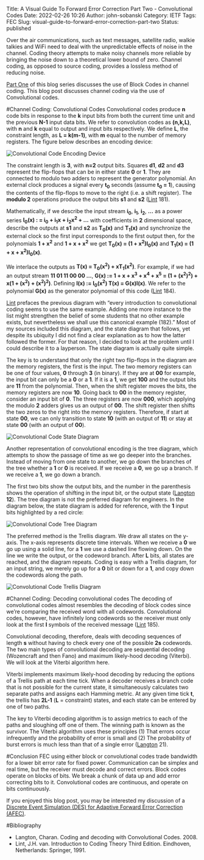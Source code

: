Title: A Visual Guide To Forward Error Correction Part Two  - Convolutional Codes
Date: 2022-02-26 10:26
Author: john-sobanski
Category: IETF
Tags: FEC
Slug: visual-guide-to-forward-error-correction-part-two
Status: published

Over the air communications, such as text messages, satellite radio, walkie talkies and WiFi need to deal with the unpredictable effects of noise in the channel.  Coding theory attempts to make noisy channels more reliable by bringing the noise down to a theoretical lower bound of zero.  Channel coding, as opposed to source coding, provides a lossless method of reducing noise.

[Part One]({filename}/visual-guide-to-forward-error-correction.md) of this blog series discusses the use of Block Codes in channel coding.  This blog post discusses channel coding via the use of Convolutional codes.

#Channel Coding: Convolutional Codes
Convolutional codes produce **n** code bits in response to the **k** input bits from both the current time unit and the previous **N-1** input data bits.  We refer to convolution codes as **(n,k,L)**, with **n** and **k** equal to output and input bits respectively.  We define **L**, the constraint length, as **L = k(m-1)**, with **m** equal to the number of memory registers.  The figure below describes an encoding device:

![Convolutional Code Encoding Device]({filename}/images/Visual_Guide_To_Forward_Error_Correction_Part_Two/02_Convolutional_Code_Encoding_Device.png)

The constraint length is **3**, with **n=2** output bits.  Squares **d1**, **d2** and **d3** represent the flip-flops that can be in either state **0** or **1**.  They are connected to modulo two adders to represent the generator polynomial.  An external clock produces a signal every **t<sub>0</sub>** seconds (assume **t<sub>0</sub> = 1**), causing the contents of the flip-flops to move to the right (i.e. a shift register).  The **modulo 2** operations produce the output bits **s1** and **s2** ([Lint](#Lint) 181).

Mathematically, if we describe the input stream **i<sub>0</sub>**, **i<sub>1</sub>**, **i<sub>2</sub>**, **…**  as a power series **I<sub>0</sub>(x) : = i<sub>0</sub> + i<sub>1</sub>x + i<sub>2</sub>x<sup>2</sup> + …** with coefficients in **2** dimensional space, describe the outputs at **s1** and **s2** as **T<sub>0</sub>(x)** and **T<sub>1</sub>(x)** and synchronize the external clock so the first input corresponds to the first output then, for the polynomials **1 + x<sup>2</sup>** and **1 + x + x<sup>2</sup>** we get **T<sub>0</sub>(x) = (1 + x<sup>2</sup>)I<sub>0</sub>(x)** and **T<sub>1</sub>(x) = (1 + x + x<sup>2</sup>)I<sub>0</sub>(x)**.  

We interlace the outputs as **T(x) = T<sub>0</sub>(x<sup>2</sup>) + xT<sub>1</sub>(x<sup>2</sup>)**.  For example, if we had an output stream **11 01 11 00 00 …**, **G(x) := 1 + x + x<sup>3</sup> + x<sup>4</sup> + x<sup>5</sup> = (1 + (x<sup>2</sup>)<sup>2</sup>) + x(1 + (x<sup>2</sup>) + (x<sup>2</sup>)<sup>2</sup>)**.  Defining **I(x) := I<sub>0</sub>(x<sup>2</sup>) T(x) = G(x)I(x)**.  We refer to the polynomial **G(x)** as the generator polynomial of this code ([Lint](#Lint) 184).
   
[Lint](#Lint) prefaces the previous diagram with “every introduction to convolutional coding seems to use the same example.  Adding one more instance to the list might strengthen the belief of some students that no other example exists, but nevertheless we shall use this canonical example (182).”  Most of my sources included this diagram, and the state diagram that follows, yet despite its ubiquity I did not find a clear explanation as to how the latter followed the former.  For that reason, I decided to look at the problem until I could describe it to a layperson.  The state diagram is actually quite simple.

The key is to understand that only the right two flip-flops in the diagram are the memory registers, the first is the input.  The two memory registers can be one of four values, **0** through **3** (in binary).   If they are at **00** for example, the input bit can only be a **0** or a **1**.  If it is a **1**, we get **100** and the output bits are **11** from the polynomial.  Then, when the shift register moves the bits, the memory registers are now **10**.  Going back to **00** in the memory register, consider an input bit of **0**.  The three registers are now **000**, which applying the modulo **2** adders gives us an output of **00**.  The shift register then shifts the two zeros to the right into the memory registers.  Therefore, if start at state **00**, we can only transition to state **10** (with an output of **11**) or stay at state **00** (with an output of **00**). 

![Convolutional Code State Diagram]({filename}/images/Visual_Guide_To_Forward_Error_Correction_Part_Two/03_Convolutional_Code_State_Diagram.png)
 
Another representation of convolutional encoding is the tree diagram, which attempts to show the passage of time as we go deeper into the branches.  Instead of moving from one state to another, we go down the branches of the tree whether a **1** or **0** is received.  If we receive a **0**, we go up a branch.  If we receive a **1**, we go down a branch.  

The first two bits show the output bits, and the number in the parenthesis shows the operation of shifting in the input bit, or the output state ([Langton](#Langton) **12**).  The tree diagram is not the preferred diagram for engineers.  In the diagram below, the state diagram is added for reference, with the **1** input bits highlighted by a red circle:

![Convolutional Code Tree Diagram]({filename}/images/Visual_Guide_To_Forward_Error_Correction_Part_Two/04_Convolutional_Code_Tree_Diagram.png)
 
The preferred method is the Trellis diagram.  We draw all states on the y-axis.  The x-axis represents discrete time intervals.  When we receive a **0** we go up using a solid line, for a **1** we use a dashed line flowing down.  On the line we write the output, or the codeword branch.  After **L** bits, all states are reached, and the diagram repeats.   Coding is easy with a Trellis diagram, for an input string, we merely go up for a **0** bit or down for a **1**, and copy down the codewords along the path.

![Convolutional Code Trellis Diagram]({filename}/images/Visual_Guide_To_Forward_Error_Correction_Part_Two/05_Convolutional_Code_Trellis_Diagram.png)
	 
#Channel Coding: Decoding convolutional codes
The decoding of convolutional codes almost resembles the decoding of block codes since we’re comparing the received word with all codewords.  Convolutional codes, however, have infinitely long codewords so the receiver must only look at the first **l** symbols of the received message ([Lint](#Lint) 185).

Convolutional decoding, therefore, deals with decoding sequences of length **s** without having to check every one of the possible **2s** codewords.   The two main types of convolutional decoding are sequential decoding (Wozencraft and then Fano) and maximum likely-hood decoding (Viterbi).  We will look at the Viterbi algorithm here.

Viterbi implements maximum likely-hood decoding by reducing the options of a Trellis path at each time tick.  When a decoder receives a branch code that is not possible for the current state, it simultaneously calculates two separate paths and assigns each Hamming metric.  At any given time tick **t**, the trellis has **2L-1** (**L** = constraint) states, and each state can be entered by one of two paths.

The key to Viterbi decoding algorithm is to assign metrics to each of the paths and sloughing off one of them.  The winning path is known as the survivor.  The Viterbi algorithm uses these principles (1) That errors occur infrequently and the probability of error is small and (2) The probability of burst errors is much less than that of a single error ([Langton](#Langton) 21).

#Conclusion
FEC using either block or convolutional codes trade bandwidth for a lower bit error rate for fixed power.  Communication can be simplex and real time, but the receiver must decode and correct errors.  Block codes operate on blocks of bits.  We break a chunk of data up and add error correcting bits to it.  Convolutional codes are continuous, and operate on bits continuously.
 
If you enjoyed this blog post, you may be interested my discussion of a [Discrete Event Simulation (DES) for Adaptive Forward Error Correction (AFEC)]({filename}/afec-ka-band-discrete-event-simulation.md).

#Bibliography
- <a name="Langton"></a>Langton, Charan. Coding and decoding with Convolutional Codes. 2008.
- <a name="Lint"></a>Lint, J.H. van. Introduction to Coding Theory Third Edition.  Eindhoven, Netherlands:  Springer, 1991.
